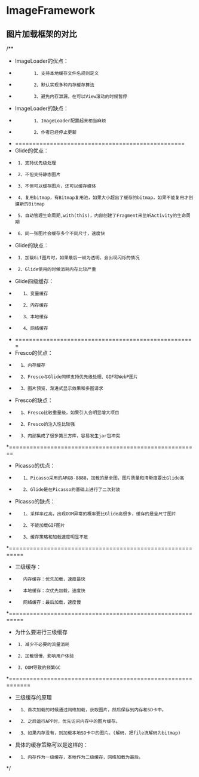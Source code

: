 # ImageFramework
## 图片加载框架的对比
/**
 * ImageLoader的优点：
 *            1、支持本地缓存文件名规则定义
 *            2、默认实现多种内存缓存算法
 *            3、避免内存泄漏，在可以View滚动的时候暂停
 * ImageLoader的缺点：
 *            1、ImageLoader配置起来相当麻烦
 *            2、作者已经停止更新
 * =================================================
 * Glide的优点：
 *      1、支持优先级处理
 *      2、不但支持静态图片
 *      3、不但可以缓存图片，还可以缓存媒体
 *      4、复用bitmap，有Bitmap复用池，如果大小超出了缓存的bitmap，如果不能复用才创建新的Bitmap
 *      5、自动管理生命周期,with(this)，内部创建了Fragment来监听Activity的生命周期
 *      6、同一张图片会缓存多个不同尺寸，速度快
 * Glide的缺点：
 *      1、加载Gif图片时，如果最后一帧为透明，会出现闪烁的情况
 *      2、Glide使用的时候消耗内存比较严重
 * Glide四级缓存：
 *        1、变量缓存
 *        2、内存缓存
 *        3、本地缓存
 *        4、网络缓存
 * ====================================================
 * Fresco的优点：
 *       1、内存缓存
 *       2、Fresco与Glide同样支持优先级处理、GIF和WebP图片
 *       3、图片预览，渐进式显示效果和多图请求
 * Fresco的缺点：
 *       1、Fresco比较重量级，如果引入会明显增大项目
 *       2、Fresco的注入性比较强
 *       3、内部集成了很多第三方库，容易发生jar包冲突
 *=======================================================
 * Picasso的优点：
 *        1、Picasso采用的ARGB-8888，加载的是全图，图片质量和清晰度要比Glide高
 *        2、Glide是在Picasso的基础上进行了二次封装
 * Picasso的缺点：
 *        1、采样率过高，出现OOM异常的概率要比Glide高很多，缓存的是全尺寸图片
 *        2、不能加载GIF图片
 *        3、缓存策略和加载速度明显不足
 *==========================================================
 * 三级缓存：
 *        内存缓存：优先加载，速度最快
 *        本地缓存：次优先加载，速度快
 *        网络缓存：最后加载，速度慢
 *==========================================================
 * 为什么要进行三级缓存
 *      1、减少不必要的流量消耗
 *      2、加载很慢，影响用户体验
 *      3、OOM导致的频繁GC
 *============================================================
 * 三级缓存的原理
 *       1、首次加载的时候通过网络加载，获取图片，然后保存到内存和SD卡中。
 *       2、之后运行APP时，优先访问内存中的图片缓存。
 *       3、如果内存没有，则加载本地SD卡中的图片。(解码，把file流解码为bitmap)
 * 具体的缓存策略可以是这样的：
 *       1、内存作为一级缓存，本地作为二级缓存，网络加载为最后。
 */
